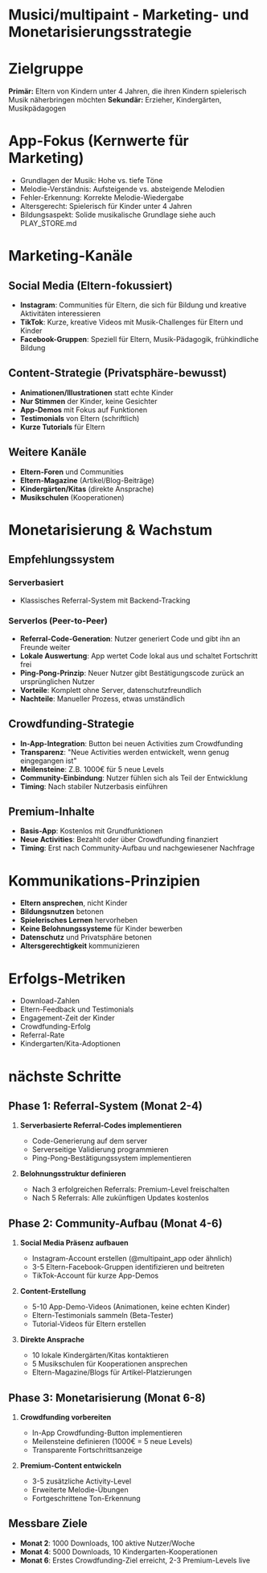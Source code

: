 Musici/multipaint - Marketing- und Monetarisierungsstrategie
=====

# Zielgruppe
**Primär:** Eltern von Kindern unter 4 Jahren, die ihren Kindern spielerisch Musik näherbringen möchten
**Sekundär:** Erzieher, Kindergärten, Musikpädagogen

# App-Fokus (Kernwerte für Marketing)
- Grundlagen der Musik: Hohe vs. tiefe Töne
- Melodie-Verständnis: Aufsteigende vs. absteigende Melodien  
- Fehler-Erkennung: Korrekte Melodie-Wiedergabe
- Altersgerecht: Spielerisch für Kinder unter 4 Jahren
- Bildungsaspekt: Solide musikalische Grundlage
siehe auch PLAY_STORE.md

# Marketing-Kanäle

## Social Media (Eltern-fokussiert)
- **Instagram**: Communities für Eltern, die sich für Bildung und kreative Aktivitäten interessieren
- **TikTok**: Kurze, kreative Videos mit Musik-Challenges für Eltern und Kinder
- **Facebook-Gruppen**: Speziell für Eltern, Musik-Pädagogik, frühkindliche Bildung

## Content-Strategie (Privatsphäre-bewusst)
- **Animationen/Illustrationen** statt echte Kinder
- **Nur Stimmen** der Kinder, keine Gesichter
- **App-Demos** mit Fokus auf Funktionen
- **Testimonials** von Eltern (schriftlich)
- **Kurze Tutorials** für Eltern

## Weitere Kanäle
- **Eltern-Foren** und Communities
- **Eltern-Magazine** (Artikel/Blog-Beiträge)
- **Kindergärten/Kitas** (direkte Ansprache)
- **Musikschulen** (Kooperationen)

# Monetarisierung & Wachstum

## Empfehlungssystem
### Serverbasiert
- Klassisches Referral-System mit Backend-Tracking

### Serverlos (Peer-to-Peer)
- **Referral-Code-Generation**: Nutzer generiert Code und gibt ihn an Freunde weiter
- **Lokale Auswertung**: App wertet Code lokal aus und schaltet Fortschritt frei
- **Ping-Pong-Prinzip**: Neuer Nutzer gibt Bestätigungscode zurück an ursprünglichen Nutzer
- **Vorteile**: Komplett ohne Server, datenschutzfreundlich
- **Nachteile**: Manueller Prozess, etwas umständlich

## Crowdfunding-Strategie
- **In-App-Integration**: Button bei neuen Activities zum Crowdfunding
- **Transparenz**: "Neue Activities werden entwickelt, wenn genug eingegangen ist"
- **Meilensteine**: Z.B. 1000€ für 5 neue Levels
- **Community-Einbindung**: Nutzer fühlen sich als Teil der Entwicklung
- **Timing**: Nach stabiler Nutzerbasis einführen

## Premium-Inhalte
- **Basis-App**: Kostenlos mit Grundfunktionen
- **Neue Activities**: Bezahlt oder über Crowdfunding finanziert
- **Timing**: Erst nach Community-Aufbau und nachgewiesener Nachfrage

# Kommunikations-Prinzipien
- **Eltern ansprechen**, nicht Kinder
- **Bildungsnutzen** betonen
- **Spielerisches Lernen** hervorheben
- **Keine Belohnungssysteme** für Kinder bewerben
- **Datenschutz** und Privatsphäre betonen
- **Altersgerechtigkeit** kommunizieren

# Erfolgs-Metriken
- Download-Zahlen
- Eltern-Feedback und Testimonials
- Engagement-Zeit der Kinder
- Crowdfunding-Erfolg
- Referral-Rate
- Kindergarten/Kita-Adoptionen

# nächste Schritte

## Phase 1: Referral-System (Monat 2-4)

1. **Serverbasierte Referral-Codes implementieren**
   - Code-Generierung auf dem server
   - Serverseitige Validierung programmieren
   - Ping-Pong-Bestätigungssystem implementieren

2. **Belohnungsstruktur definieren**
   - Nach 3 erfolgreichen Referrals: Premium-Level freischalten
   - Nach 5 Referrals: Alle zukünftigen Updates kostenlos

## Phase 2: Community-Aufbau (Monat 4-6)

1. **Social Media Präsenz aufbauen**
   - Instagram-Account erstellen (@multipaint_app oder ähnlich)
   - 3-5 Eltern-Facebook-Gruppen identifizieren und beitreten
   - TikTok-Account für kurze App-Demos

2. **Content-Erstellung**
   - 5-10 App-Demo-Videos (Animationen, keine echten Kinder)
   - Eltern-Testimonials sammeln (Beta-Tester)
   - Tutorial-Videos für Eltern erstellen

3. **Direkte Ansprache**
   - 10 lokale Kindergärten/Kitas kontaktieren
   - 5 Musikschulen für Kooperationen ansprechen
   - Eltern-Magazine/Blogs für Artikel-Platzierungen


## Phase 3: Monetarisierung (Monat 6-8)

1. **Crowdfunding vorbereiten**
   - In-App Crowdfunding-Button implementieren
   - Meilensteine definieren (1000€ = 5 neue Levels)
   - Transparente Fortschrittsanzeige

2. **Premium-Content entwickeln**
   - 3-5 zusätzliche Activity-Level
   - Erweiterte Melodie-Übungen
   - Fortgeschrittene Ton-Erkennung

## Messbare Ziele
- **Monat 2**: 1000 Downloads, 100 aktive Nutzer/Woche
- **Monat 4**: 5000 Downloads, 10 Kindergarten-Kooperationen
- **Monat 6**: Erstes Crowdfunding-Ziel erreicht, 2-3 Premium-Levels live
